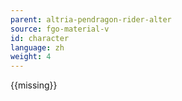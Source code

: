 ```yaml
---
parent: altria-pendragon-rider-alter
source: fgo-material-v
id: character
language: zh
weight: 4
---
```


{{missing}}
